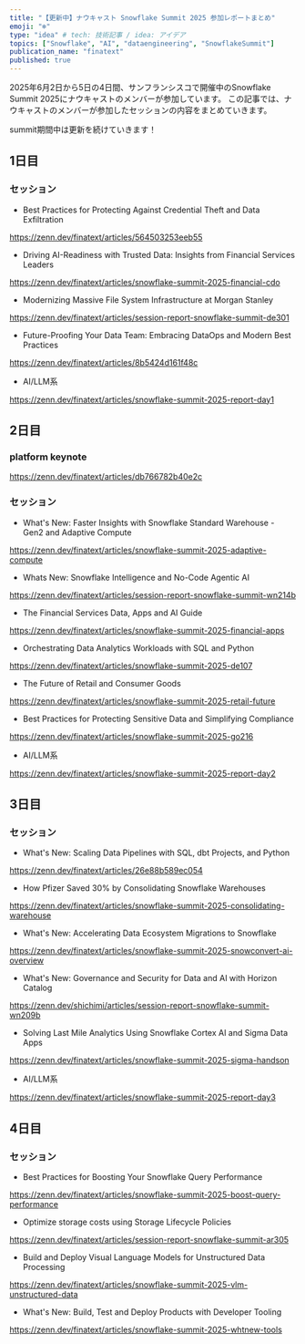 ```yaml
---
title: "【更新中】ナウキャスト Snowflake Summit 2025 参加レポートまとめ"
emoji: "❄️"
type: "idea" # tech: 技術記事 / idea: アイデア
topics: ["Snowflake", "AI", "dataengineering", "SnowflakeSummit"]
publication_name: "finatext"
published: true
---
```


2025年6月2日から5日の4日間、サンフランシスコで開催中のSnowflake Summit 2025にナウキャストのメンバーが参加しています。
この記事では、ナウキャストのメンバーが参加したセッションの内容をまとめていきます。

summit期間中は更新を続けていきます！

## 1日目

### セッション

- Best Practices for Protecting Against Credential Theft and Data Exfiltration

https://zenn.dev/finatext/articles/564503253eeb55

- Driving AI-Readiness with Trusted Data: Insights from Financial Services Leaders

https://zenn.dev/finatext/articles/snowflake-summit-2025-financial-cdo

- Modernizing Massive File System Infrastructure at Morgan Stanley

https://zenn.dev/finatext/articles/session-report-snowflake-summit-de301

- Future-Proofing Your Data Team: Embracing DataOps and Modern Best Practices

https://zenn.dev/finatext/articles/8b5424d161f48c

- AI/LLM系

https://zenn.dev/finatext/articles/snowflake-summit-2025-report-day1

## 2日目
### platform keynote

https://zenn.dev/finatext/articles/db766782b40e2c

### セッション

- What's New: Faster Insights with Snowflake Standard Warehouse - Gen2 and Adaptive Compute

https://zenn.dev/finatext/articles/snowflake-summit-2025-adaptive-compute

- Whats New: Snowflake Intelligence and No-Code Agentic AI

https://zenn.dev/finatext/articles/session-report-snowflake-summit-wn214b

- The Financial Services Data, Apps and AI Guide

https://zenn.dev/finatext/articles/snowflake-summit-2025-financial-apps

- Orchestrating Data Analytics Workloads with SQL and Python

https://zenn.dev/finatext/articles/snowflake-summit-2025-de107

- The Future of Retail and Consumer Goods

https://zenn.dev/finatext/articles/snowflake-summit-2025-retail-future

- Best Practices for Protecting Sensitive Data and Simplifying Compliance

https://zenn.dev/finatext/articles/snowflake-summit-2025-go216

- AI/LLM系

https://zenn.dev/finatext/articles/snowflake-summit-2025-report-day2

## 3日目

### セッション

- What's New: Scaling Data Pipelines with SQL, dbt Projects, and Python

https://zenn.dev/finatext/articles/26e88b589ec054

- How Pfizer Saved 30% by Consolidating Snowflake Warehouses

https://zenn.dev/finatext/articles/snowflake-summit-2025-consolidating-warehouse

- What's New: Accelerating Data Ecosystem Migrations to Snowflake

https://zenn.dev/finatext/articles/snowflake-summit-2025-snowconvert-ai-overview

- What's New: Governance and Security for Data and AI with Horizon Catalog

https://zenn.dev/shichimi/articles/session-report-snowflake-summit-wn209b

- Solving Last Mile Analytics Using Snowflake Cortex AI and Sigma Data Apps

https://zenn.dev/finatext/articles/snowflake-summit-2025-sigma-handson

- AI/LLM系

https://zenn.dev/finatext/articles/snowflake-summit-2025-report-day3

## 4日目
### セッション
- Best Practices for Boosting Your Snowflake Query Performance

https://zenn.dev/finatext/articles/snowflake-summit-2025-boost-query-performance

- Optimize storage costs using Storage Lifecycle Policies

https://zenn.dev/finatext/articles/session-report-snowflake-summit-ar305

- Build and Deploy Visual Language Models for Unstructured Data Processing

https://zenn.dev/finatext/articles/snowflake-summit-2025-vlm-unstructured-data

- What's New: Build, Test and Deploy Products with Developer Tooling

https://zenn.dev/finatext/articles/snowflake-summit-2025-whtnew-tools
